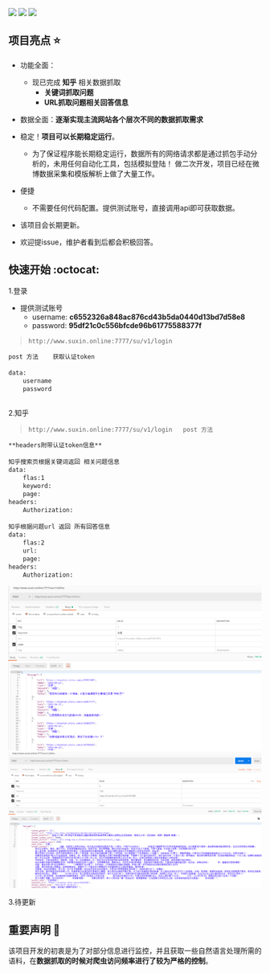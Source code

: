 
[![](https://img.shields.io/badge/python-3-brightgreen.svg)](https://www.python.org/downloads/)
[![](https://img.shields.io/badge/Say%20Thanks-!-1EAEDB.svg)](https://saythanks.io/to/ResolveWang)
[![](https://img.shields.io/badge/license-MIT-blue.svg)](LICENSE)

## 项目亮点 :star:
- 功能全面：
    - 现已完成 **知乎** 相关数据抓取  
      - **关键词抓取问题**
      - **URL抓取问题相关回答信息**
      
- 数据全面：**逐渐实现主流网站各个层次不同的数据抓取需求**
             
- 稳定！**项目可以长期稳定运行**。
  - 为了保证程序能长期稳定运行，数据所有的网络请求都是通过抓包手动分析的，未用任何自动化工具，包括模拟登陆！
做二次开发，项目已经在微博数据采集和模版解析上做了大量工作。
- 便捷
    - 不需要任何代码配置。提供测试账号，直接调用api即可获取数据。
- 该项目会长期更新。
- 欢迎提issue，维护者看到后都会积极回答。

## 快速开始 :octocat:

1.登录

- 提供测试账号   
  - username: **c6552326a848ac876cd43b5da0440d13bd7d58e8**
  - password: **95df21c0c556bfcde96b61775588377f**
>     http://www.suxin.online:7777/su/v1/login   
```
post 方法    获取认证token

data:
    username
    password
    
```

2.知乎
>     http://www.suxin.online:7777/su/v1/login   post 方法 
```
**headers附带认证token信息**

知乎搜索页根据关键词返回 相关问题信息  
data:
    flas:1
    keyword:
    page:
headers:
    Authorization:   

知乎根据问题url 返回 所有回答信息  
data:
    flas:2
    url:
    page:
headers:
    Authorization:   
```
![](image/zhihu_1.png )
![](image/zhihu_2.png )

3.待更新

## 重要声明 :loudspeaker:
该项目开发的初衷是为了对部分信息进行监控，并且获取一些自然语言处理所需的语料，在**数据抓取的时候对爬虫访问频率进行了较为严格的控制**。


